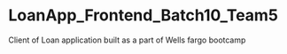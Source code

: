 # LoanApp_Frontend_Batch10_Team5
Client of Loan application built as a part of Wells fargo bootcamp

